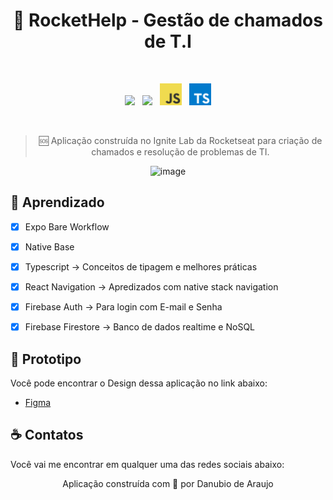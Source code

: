 
<div  align="center">

<h1> 💬 RocketHelp - Gestão de chamados de T.I</h1>

<br>

<p align="center">
<img  src="https://user-images.githubusercontent.com/71537090/159611634-9c2009c9-fe18-433a-829f-320b3c68a6f6.png"  height="35px"/>
&nbsp;
<img  src="https://user-images.githubusercontent.com/71537090/159611771-394305ff-02c4-4440-af93-f6d601381392.png"  height="35px"/>
&nbsp;
<img src="https://raw.githubusercontent.com/github/explore/80688e429a7d4ef2fca1e82350fe8e3517d3494d/topics/javascript/javascript.png"  height="35px"/>
&nbsp;
<img  src="https://raw.githubusercontent.com/github/explore/80688e429a7d4ef2fca1e82350fe8e3517d3494d/topics/typescript/typescript.png"  height="35px"/>
</p>
<br>

  

> 🆘 Aplicação construída no Ignite Lab da Rocketseat para criação de chamados e resolução de problemas de TI.

![image](https://user-images.githubusercontent.com/71537090/180229286-99fc72fa-8038-4233-a4d7-8e3da758b1cb.png)

  

</div>

  

## 🔨 Aprendizado

  

- [x] Expo Bare Workflow

- [x] Native Base

- [x] Typescript -> Conceitos de tipagem e melhores práticas

- [x] React Navigation -> Apredizados com native stack navigation

- [x] Firebase Auth -> Para login com E-mail e Senha

- [x] Firebase Firestore -> Banco de dados realtime e NoSQL

  

## 📖 Prototipo

  

Você pode encontrar o Design dessa aplicação no link abaixo:

  

- [Figma](https://www.figma.com/file/w5upfV6YrE5zhf3mVO7ttp/Ignite-Lab-de-React-Native-2022?node-id=47%3A276)

  

## ☕ Contatos

  

Você vai me encontrar em qualquer uma das redes sociais abaixo:



<p  align="center">Aplicação construída com 💜 por Danubio de Araujo</p>
